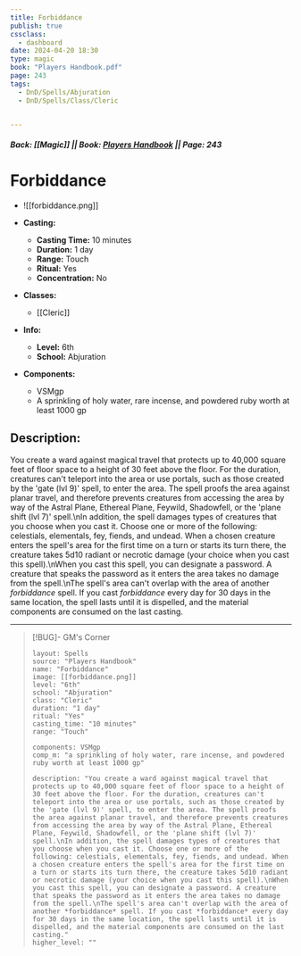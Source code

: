 ```yaml
---
title: Forbiddance
publish: true
cssclass:
  - dashboard
date: 2024-04-20 18:30
type: magic
book: "Players Handbook.pdf"
page: 243
tags:
  - DnD/Spells/Abjuration
  - DnD/Spells/Class/Cleric


---
```


##### Back: [[Magic]] || Book: [Players Handbook](https://drive.google.com/drive/folders/1O5bhpYizcIT5xxAoLOuzCRht_PVS7VSG?usp=sharing) || Page: 243

# Forbiddance
- ![[forbiddance.png]]
- **Casting:**
    - **Casting Time:** 10 minutes
    - **Duration:** 1 day
    - **Range:** Touch
    - **Ritual:** Yes
    - **Concentration:** No
- **Classes:**
    - [[Cleric]]

- **Info:**
    - **Level:** 6th
    - **School:** Abjuration
- **Components:**
    - VSMgp
    - A sprinkling of holy water, rare incense, and powdered ruby worth at least 1000 gp

## Description:
You create a ward against magical travel that protects up to 40,000 square feet of floor space to a height of 30 feet above the floor. For the duration, creatures can't teleport into the area or use portals, such as those created by the 'gate (lvl 9)' spell, to enter the area. The spell proofs the area against planar travel, and therefore prevents creatures from accessing the area by way of the Astral Plane, Ethereal Plane, Feywild, Shadowfell, or the 'plane shift (lvl 7)' spell.\nIn addition, the spell damages types of creatures that you choose when you cast it. Choose one or more of the following: celestials, elementals, fey, fiends, and undead. When a chosen creature enters the spell's area for the first time on a turn or starts its turn there, the creature takes 5d10 radiant or necrotic damage (your choice when you cast this spell).\nWhen you cast this spell, you can designate a password. A creature that speaks the password as it enters the area takes no damage from the spell.\nThe spell's area can't overlap with the area of another *forbiddance* spell. If you cast *forbiddance* every day for 30 days in the same location, the spell lasts until it is dispelled, and the material components are consumed on the last casting.



---

> [!BUG]- GM's Corner
>
> ```statblock
> layout: Spells
> source: "Players Handbook"
> name: "Forbiddance"
> image: [[forbiddance.png]]
> level: "6th"
> school: "Abjuration"
> class: "Cleric"
> duration: "1 day"
> ritual: "Yes"
> casting_time: "10 minutes"
> range: "Touch"
>
> components: VSMgp
> comp_m: "a sprinkling of holy water, rare incense, and powdered ruby worth at least 1000 gp"
>
> description: "You create a ward against magical travel that protects up to 40,000 square feet of floor space to a height of 30 feet above the floor. For the duration, creatures can't teleport into the area or use portals, such as those created by the 'gate (lvl 9)' spell, to enter the area. The spell proofs the area against planar travel, and therefore prevents creatures from accessing the area by way of the Astral Plane, Ethereal Plane, Feywild, Shadowfell, or the 'plane shift (lvl 7)' spell.\nIn addition, the spell damages types of creatures that you choose when you cast it. Choose one or more of the following: celestials, elementals, fey, fiends, and undead. When a chosen creature enters the spell's area for the first time on a turn or starts its turn there, the creature takes 5d10 radiant or necrotic damage (your choice when you cast this spell).\nWhen you cast this spell, you can designate a password. A creature that speaks the password as it enters the area takes no damage from the spell.\nThe spell's area can't overlap with the area of another *forbiddance* spell. If you cast *forbiddance* every day for 30 days in the same location, the spell lasts until it is dispelled, and the material components are consumed on the last casting."
> higher_level: ""
> ```
